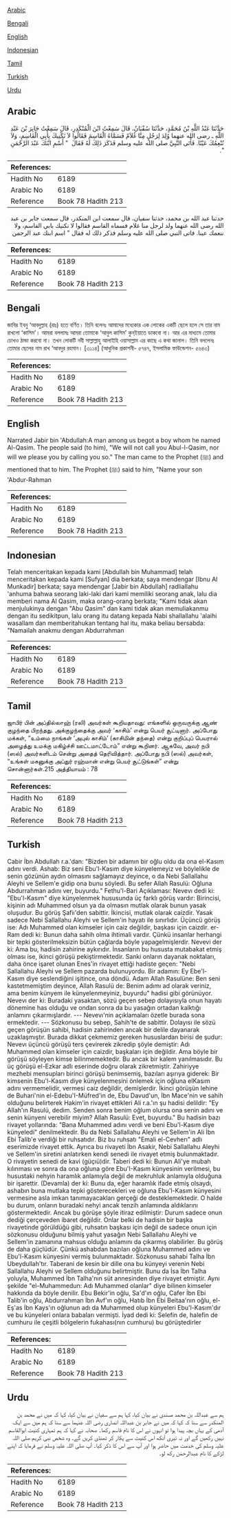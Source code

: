 [Arabic](#arabic)

[Bengali](#bengali)

[English](#english)

[Indonesian](#indonesian)

[Tamil](#tamil)

[Turkish](#turkish)

[Urdu](#urdu)

## Arabic


<div dir="rtl" lang="ar" style={{fontSize:'larger',backgroundColor:'#f8f9fa',padding:20}}>
حَدَّثَنَا عَبْدُ اللَّهِ بْنُ مُحَمَّدٍ، حَدَّثَنَا سُفْيَانُ، قَالَ سَمِعْتُ ابْنَ الْمُنْكَدِرِ، قَالَ سَمِعْتُ جَابِرَ بْنَ عَبْدِ اللَّهِ ـ رضى الله عنهما وُلِدَ لِرَجُلٍ مِنَّا غُلاَمٌ فَسَمَّاهُ الْقَاسِمَ فَقَالُوا لاَ نَكْنِيكَ بِأَبِي الْقَاسِمِ، وَلاَ نُنْعِمُكَ عَيْنًا‏.‏ فَأَتَى النَّبِيَّ صلى الله عليه وسلم فَذَكَرَ ذَلِكَ لَهُ فَقَالَ ‏ "‏ أَسْمِ ابْنَكَ عَبْدَ الرَّحْمَنِ ‏"‏‏.‏
</div>
<div style={{backgroundColor:'#f8f9fa',padding:20, marginBottom: 10}}><table> <thead> <tr> <th>References:</th> <th></th> </tr> </thead> <tbody><tr><td>Hadith No</td><td>6189</td></tr><tr><td>Arabic No</td><td>6189</td></tr><tr><td>Reference</td><td>Book 78 Hadith 213</td></tr></tbody></table></div>


<div dir="rtl" lang="ar" style={{fontSize:'larger',backgroundColor:'#f8f9fa',padding:20}}>
حدثنا عبد الله بن محمد، حدثنا سفيان، قال سمعت ابن المنكدر، قال سمعت جابر بن عبد الله رضى الله عنهما ولد لرجل منا غلام فسماه القاسم فقالوا لا نكنيك بابي القاسم، ولا ننعمك عينا. فاتى النبي صلى الله عليه وسلم فذكر ذلك له فقال " اسم ابنك عبد الرحمن
</div>
<div style={{backgroundColor:'#f8f9fa',padding:20, marginBottom: 10}}><table> <thead> <tr> <th>References:</th> <th></th> </tr> </thead> <tbody><tr><td>Hadith No</td><td>6189</td></tr><tr><td>Arabic No</td><td>6189</td></tr><tr><td>Reference</td><td>Book 78 Hadith 213</td></tr></tbody></table></div>

## Bengali


<div dir="ltr" lang="bn" style={{fontSize:'larger',backgroundColor:'#f8f9fa',padding:20}}>
জাবির ইবনু ‘আবদুল্লাহ (রাঃ) হতে বর্ণিত। তিনি বলেনঃ আমাদের মধ্যেকার এক লোকের একটি ছেলে হলে সে তার নাম রাখলো ‘কাসিম’। আমরা বললামঃ আমরা তোমাকে ‘আবুল কাসিম’ কুন্ইয়াতে ডাকবো না। আর এর মাধ্যমে তোমার চোখও ঠান্ডা করবো না। তখন লোকটি নবী সাল্লাল্লাহু আলাইহি ওয়াসাল্লাম এর কাছে এ কথা জানাল। তিনি বললেনঃ তোমার ছেলের নাম রাখ ‘আবদুর রহমান। [৩১১৪] (আধুনিক প্রকাশনী- ৫৭৪৭, ইসলামিক ফাউন্ডেশন- ৫৬৪৩)
</div>
<div style={{backgroundColor:'#f8f9fa',padding:20, marginBottom: 10}}><table> <thead> <tr> <th>References:</th> <th></th> </tr> </thead> <tbody><tr><td>Hadith No</td><td>6189</td></tr><tr><td>Arabic No</td><td>6189</td></tr><tr><td>Reference</td><td>Book 78 Hadith 213</td></tr></tbody></table></div>

## English


<div dir="ltr" lang="en" style={{fontSize:'larger',backgroundColor:'#f8f9fa',padding:20}}>
Narrated Jabir bin 'Abdullah:A man among us begot a boy whom he named Al-Qasim. The people said (to him), "We will not call you Abul-l-Qasim, nor will we please you by calling you so." The man came to the Prophet (ﷺ) and mentioned that to him. The Prophet (ﷺ) said to him, "Name your son 'Abdur-Rahman
</div>
<div style={{backgroundColor:'#f8f9fa',padding:20, marginBottom: 10}}><table> <thead> <tr> <th>References:</th> <th></th> </tr> </thead> <tbody><tr><td>Hadith No</td><td>6189</td></tr><tr><td>Arabic No</td><td>6189</td></tr><tr><td>Reference</td><td>Book 78 Hadith 213</td></tr></tbody></table></div>

## Indonesian


<div dir="ltr" lang="id" style={{fontSize:'larger',backgroundColor:'#f8f9fa',padding:20}}>
Telah menceritakan kepada kami [Abdullah bin Muhammad] telah menceritakan kepada kami [Sufyan] dia berkata; saya mendengar [Ibnu Al Munkadir] berkata; saya mendengar [Jabir bin Abdullah] radliallahu 'anhuma bahwa seorang laki-laki dari kami memiliki seorang anak, lalu dia memberi nama Al Qasim, maka orang-orang berkata; "Kami tidak akan menjulukinya dengan "Abu Qasim" dan kami tidak akan memuliakanmu dengan itu sedikitpun, lalu orang itu datang kepada Nabi shallallahu 'alaihi wasallam dan memberitahukan tentang hal itu, maka beliau bersabda: "Namailah anakmu dengan Abdurrahman
</div>
<div style={{backgroundColor:'#f8f9fa',padding:20, marginBottom: 10}}><table> <thead> <tr> <th>References:</th> <th></th> </tr> </thead> <tbody><tr><td>Hadith No</td><td>6189</td></tr><tr><td>Arabic No</td><td>6189</td></tr><tr><td>Reference</td><td>Book 78 Hadith 213</td></tr></tbody></table></div>

## Tamil


<div dir="ltr" lang="ta" style={{fontSize:'larger',backgroundColor:'#f8f9fa',padding:20}}>
ஜாபிர் பின் அப்தில்லாஹ் (ரலி) அவர்கள் கூறியதாவது: எங்களில் ஒருவருக்கு ஆண் குழந்தை பிறந்தது. அக்குழந்தைக்கு அவர் ‘காசிம்’ என்று பெயர் சூட்டினார். அப்போது மக்கள், “உம்மை நாங்கள் ‘அபுல் காசிம்’ (காசிமின் தந்தை) என்று குறிப்புப் பெயரால் அழைத்து உமக்கு மகிழ்ச்சி ஊட்டமாட்டோம்” என்று கூறினர். ஆகவே, அவர் நபி (ஸல்) அவர்களிடம் சென்று அதைத் தெரிவித்தார். அப்போது நபி (ஸல்) அவர்கள், “உங்கள் மகனுக்கு அப்துர் ரஹ்மான் என்று பெயர் சூட்டுங்கள்” என்று சொன்னார்கள்.215 அத்தியாயம் : 78
</div>
<div style={{backgroundColor:'#f8f9fa',padding:20, marginBottom: 10}}><table> <thead> <tr> <th>References:</th> <th></th> </tr> </thead> <tbody><tr><td>Hadith No</td><td>6189</td></tr><tr><td>Arabic No</td><td>6189</td></tr><tr><td>Reference</td><td>Book 78 Hadith 213</td></tr></tbody></table></div>

## Turkish


<div dir="ltr" lang="tr" style={{fontSize:'larger',backgroundColor:'#f8f9fa',padding:20}}>
Cabir İbn Abdullah r.a.'dan: "Bizden bir adamın bir oğlu oldu da ona el-Kasım adını verdi. Ashab: Biz seni Ebu'l-Kasım diye künyelemeyiz ve böylelikle de senin gözünün aydın olmasını sağlamayız deyince, o da Nebi Sallallahu Aleyhi ve Sellem'e gidip ona bunu söyledi. Bu sefer Allah Rasulü: Oğluna Abdurrahman adını ver, buyurdu." Fethu'l-Bari Açıklaması: Nevevı dedi ki: "Ebu'l-Kasım" diye künyelenmek hususunda üç farklı görüş vardır: Birincisi, kişinin adı Muhammed olsun ya da olmasın mutlak olarak bunun yasak oluşudur. Bu görüş Şafiı'den sabittir. İkincisi, mutlak olarak caizdir. Yasak sadece Nebi Sallallahu Aleyhi ve Sellem'in hayatı ile sınırlıdır. Üçüncü görüş ise: Adı Muhammed olan kimseler için caiz değildir, başkası için caizdir. er-Ram dedi ki: Bunun daha sahih olma ihtimali vardır. Çünkü insanlar herhangi bir tepki gösterilmeksizin bütün çağlarda böyle yapagelmişlerdir. Nevevi der ki: Ama bu, hadisin zahirine aykırıdır. İnsanların bu hususta mutabakat etmiş olması ise, ikinci görüşü pekiştirmektedir. Sanki onların dayanak noktaları, daha önce işaret olunan Enes'in rivayet ettiği hadiste geçen: "Nebi Sallallahu Aleyhi ve Sellem pazarda bulunuyordu. Bir adamın: Ey Ebe'l-Kasım diye seslendiğini işitince, ona döndü. Adam Allah Rasulüne: Ben seni kastetmemiştim deyince, Allah Rasulü de: Benim adımı ad olarak veriniz, ama benim künyem ile künyelenmeyiniz, buyurdu" hadisi gibi görünüyor. Nevevı der ki: Buradaki yasaktan, sözü geçen sebep dolayısıyla onun hayatı dönemine has olduğu ve ondan sonra da bu yasağın ortadan kalktığı anlamını çıkarmışlardır. --- Nevevı'nin açıklamaları özetle burada sona ermektedir. --- Sözkonusu bu sebep, Sahih'te de sabittir. Dolayısı ile sözü geçen görüşün sahibi, hadisin zahirinden ancak bir delile dayanarak uzaklaşmıştır. Burada dikkat çekmemiz gereken hususlardan birisi de şudur: Nevevı üçüncü görüşü ters çevirerek zikredip şöyle demiştir: Adı Muhammed olan kimseler için caizdir, başkaları için değildir. Ama böyle bir görüşü söyleyen kimse bilinmemektedir. Bu ancak bir kalem yanılmasıdır. Bu üç görüşü el-Ezkar adlı eserinde doğru olarak zikretmiştir. Zahiriyye mezhebi mensupları birinci görüşü benimsemiş, bazıları aşırıya giderek: Bir kimsenin Ebu'l-Kasım diye künyelenmesini önlemek için oğluna elKasım adını vermemelidir, vermesi caiz değildir, demişlerdir. İkinci görüşün lehine de Buhari'nin el-Edebu'I-Müfred'in de, Ebu Davud'un, İbn Mace'nin ve sahih olduğunu belirterek Hakim'in rivayet ettikleri Ali r.a.'ın şu hadisi delildir: "Ey Allah'ın Rasulü, dedim. Senden sonra benim oğlum olursa ona senin adını ve senin künyeni verebilir miyim? Allah Rasulü: Evet, buyurdu." Bu hadisin bazı rivayet yollarında: "Bana Muhammed adını verdi ve beni Ebu'l-Kasım diye künyeledi" denilmektedir. Bu da Nebi Sallallahu Aleyhi ve Sellem'in Ali İbn Ebi Talib'e verdiği bir ruhsatıdır. Biz bu ruhsatı "Emali el-Cevherı" adlı eserimizde rivayet ettik. Ayrıca bu rivayeti İbn Asakir, Nebi Sallallahu Aleyhi ve Sellem'in siretini anlatırken kendi senedi ile rivayet etmiş bulunmaktadır. O rivayetin senedi de kavi (güçıü)dir. Taberi dedi ki: Bunun Ali'ye mubah kılınması ve sonra da ona oğluna göre Ebu'I-Kasım künyesinin verilmesi, bu husustaki nehyin haramlık anlamıyla değil de mekruhluk anlamıyla olduğuna bir işarettir. (Devamla) der ki: Bunu da, eğer haramlık ifade etmiş olsaydı, ashabın buna mutlaka tepki gösterecekleri ve oğluna Ebu'l-Kasım künyesini vermesine asla imkan tanımayacakları gerçeği de desteklemektedir. O halde bu durum, onların buradaki nehyi ancak tenzih anlamında aldıklarını göstermektedir. Ancak bu görüşe şöyle itiraz edilmiştir: Durum sadece onun dediği çerçeveden ibaret değildir. Onlar belki de hadisin bir başka rivayetinde görüldüğü gibi, ruhsatın başkası için değil de sadece onun için sözkonusu olduğunu bilmiş yahut yasağın Nebi Sallallahu Aleyhi ve Sellem'in zamanına mahsus olduğu anlamını da çıkarmış olabilirler. Bu görüş de daha güçlüdür. Çünkü ashabdan bazıları oğluna Muhammed adını ve Ebu'l-Kasım künyesini vermiş bulunmaktadır. Sözkonusu sahabi Talha İbn Ubeydullah'tır. Taberani de kesin bir dille ona bu künyeyi verenin Nebi Sallallahu Aleyhi ve Sellem olduğunu belirtmiştir. Bunu da İsa İbn Talha yoluyla, Muhammed İbn Talha'nın süt annesinden diye rivayet etmiştir. Aynı şekilde "el-Muhammedun: Adı Muhammed olanlar" diye bilinen kimseler hakkında da böyle denilir. Ebu Bekir'in oğlu, Sa'd'ın oğlu, Cafer İbn Ebi Talib'in oğlu, Abdurrahman İbn Avf'ın oğlu, Hatıb İbn Ebi Beitaa'nın oğlu, el-Eş'as İbn Kays'ın oğlunun adı da Muhammed olup künyeleri Ebu'l-Kasım'dır ve bu künyeleri onlara babaları vermişti. İyad dedi ki: Selefin de, halefin de cumhuru ile çeşitli bölgelerin fukahası(nın cumhuru) bu görüştedirler
</div>
<div style={{backgroundColor:'#f8f9fa',padding:20, marginBottom: 10}}><table> <thead> <tr> <th>References:</th> <th></th> </tr> </thead> <tbody><tr><td>Hadith No</td><td>6189</td></tr><tr><td>Arabic No</td><td>6189</td></tr><tr><td>Reference</td><td>Book 78 Hadith 213</td></tr></tbody></table></div>

## Urdu


<div dir="rtl" lang="ur" style={{fontSize:'larger',backgroundColor:'#f8f9fa',padding:20}}>
ہم سے عبداللہ بن محمد مسندی نے بیان کیا، کہا ہم سے سفیان نے بیان کیا، کہا کہ میں نے محمد بن المنکدر سے سنا کہ کہا کہ میں نے جابر بن عبداللہ انصاری رضی اللہ عنہما سے سنا کہ ہم میں سے ایک آدمی کے یہاں بچہ پیدا ہوا تو انہوں نے اس کا نام قاسم رکھا۔ صحابہ نے کہا کہ ہم تمہاری کنیت ابوالقاسم نہیں رکھیں گے اور نہ تیری آنکھ اس کنیت سے پکار کر ٹھنڈی کریں گے۔ وہ شخص نبی کریم صلی اللہ علیہ وسلم کی خدمت میں حاضر ہوا اور آپ سے اس کا ذکر کیا۔ آپ صلی اللہ علیہ وسلم نے فرمایا کہ اپنے لڑکے کا نام عبدالرحمٰن رکھ لو۔
</div>
<div style={{backgroundColor:'#f8f9fa',padding:20, marginBottom: 10}}><table> <thead> <tr> <th>References:</th> <th></th> </tr> </thead> <tbody><tr><td>Hadith No</td><td>6189</td></tr><tr><td>Arabic No</td><td>6189</td></tr><tr><td>Reference</td><td>Book 78 Hadith 213</td></tr></tbody></table></div>
